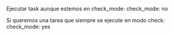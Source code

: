 Ejecutar task aunque estemos en check_mode:
check_mode: no


Si queremos una tarea que siempre se ejecute en modo check:
check_mode: yes
